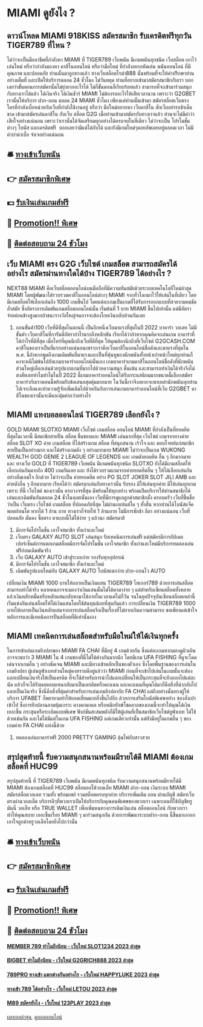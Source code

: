 # MIAMI ดูยังไง ?
## ดาวน์โหลด MIAMI 918KISS สมัครสมาชิก รับเครดิตฟรีทุกวัน TIGER789 ที่ไหน ?
ไม่ว่าจะเป็นมืออาชีพที่กำลังหา MIAMI ที่ TIGER789 เว็บพนัน มีเกมพนันทุกชนิด เว็บสล็อต เอาไว้เล่นใหม่ หรือว่ากำลังมองหา คาสิโนออนไลน์ หรือว่ามือใหม่ ที่กำลังอยากหัดเล่น พนันออนไลน์ ที่มีคุณภาพ และปลอดภัย ท่านนั้นมาถูกทางแล้ว ทางเว็บสล็อตโรม่า888 นั้นพร้อมที่จะให้คำปรึกษาท่านอย่างเต็มที่ และเปิดให้บริการตลอด 24 ชั่วโมง ไม่วันหยุด ท่านที่อยากเข้ามาสมัครสมาชิกกับเรา บอกเลยว่าขั้นตอนการสมัครนั้นไม่ยุ่งยากอะไรได้ ไม่กี่ขั้นตอนก็เรียบร้อยแล้ว สามารถที่จะเข้ามาร่วมสนุกกับทางเราได้แล้ว ได้เงินจริง ได้เงินชัวร์ MIAMI ไม่ต้องรออะไรให้เสียเวลานาน เพราะว่า G2GBET เรานั้นให้บริการ ฝาก-ถอน ตลอด 24 MIAMI ชั่วโมง
เพียงแค่ท่านนั้นเข้ามา สมัครสล็อตเว็บตรง ใครที่กำลังเบื่อหน่ายกับเว็บที่กำลังใช้งานอยู่ หรือว่า มือใหม่อยากหา เว็บคาสิโน สักเว็บอย่ารอช้าเด็ดขาด เข้ามาสมัครเล่นคาสิโน กับเว็บ สล็อต G2G เมื่อท่านเข้ามาสมัครกับทางเราแล้ว ท่านจะไม่มีคำว่าเสียใจอย่างแน่นอน เพราะว่าเรานั้นได้จัดเตรียมทุกอย่างได้ครบจบในที่เดียว ไม่ว่าจะเป็น โปรโมชั่นต่างๆ โบนัส และเครดิตฟรี  บอกเลยว่ามีแต่ได้กับได้ และยังมีเกมใหม่ๆคอยอัพเดทอยู่ตลอดเวลา ไม่มีคำบ่าน่าเบื่อ จำเจอย่างแน่นอน

## 🛎 [ทางเข้าเว็บพนัน](https://bit.ly/3SdLNi2)
## 👉 [สมัครสมาชิกพิเศษ](https://bit.ly/3SdLNi2)
## 💵 [รับเงินเล่นเกมส์ฟรี](https://bit.ly/3dyRKHj)
## 👑 [Promotion!! พิเศษ](https://bit.ly/3dyRKHj)
## 📱 [ติดต่อสอบถาม 24 ชัวโมง](https://bit.ly/3dyRKHj)

## เว็บ MIAMI ตรง G2G เว็บไซต์ เกมสล็อต สามารถสมัครได้อย่างไร สมัครผ่านทางใดได้บ้าง TIGER789 ได้อย่างไร ?
NEXT88 MIAMI คือเว็บสล็อตออนไลน์บนมือถือที่มีความทันสมัยด้วยระบบเทคโนโลยีใหม่ล่าสุด MIAMI โดยผู้พัฒนาได้รวบรวมคาสิโนออนไลน์ต่างๆ MIAMI จากทั่วโลกมาไว้ให้เล่นในที่เดียว โดยมีเกมสล็อตให้เลือกเล่นถึง 1000 เกมขึ้นไป โดยแต่ละเกมเป็นเกมที่ได้รับการออกแบบที่สวยงามคมชัดล้ำสมัย ซึ่งอัตราการเดิมพันเกมสล็อตออนไลน์นั้น เริ่มต้นที่ 1 บาท MIAMI ขึ้นไปเท่านั้น แต่มีอัตราจ่ายค่อนข้างสูงมากถ้าชนะรางวัลใหญ่จนอาจจะต้องโกยเงินกลับบ้านกันเลย
1. ถอนขั้นต่ํา100 เว็บที่ดีที่สุดในตอนนี้ เป็นอีกหนึ่งเว็บมาแรงที่สุดในปี 2022 บาคาร่า วอเลท ไม่มีขั้นต่ํา เว็บคาสิโนที่การันตีอัตรากำไรมากถึงหลักพัน เรียกได้ว่าถ้าหากคุณคิดจะเล่นเกม บาคาร่าที่ได้กำไรที่ดีที่สุด เมื่อไหร่ที่คุณนึกถึงเว็บที่ดีที่สุด ให้คุณต้องนึกถึงที่เว็บไซต์ G2GCASH.COM คาสิโนของเราเป็นที่แรกอย่างแน่นอนเพราะเราคือเว็บคาสิโนออนไลน์ชื่อดังและมาแรงที่สุดใน พ.ศ. นี้ถ้าหากพูดถึงเกมเดิมพันที่มาแรงและเป็นที่คุ้นหูของนักพนันทั้งหน้าเก่าหน้าใหม่ทุกท่านก็คงจะหนีไม่พ้นไปกับเกมบาคาร่าออนไลน์นั้นเอง เกมบาคาร่าเกมคาสิโนออนไลน์ชื่อดังที่นักพนันส่วนใหญ่เลือกเล่นด้วยรูปแบบเกมที่มากไปด้วยความสนุก ตื่นเต้น และสามารถทำเงินได้จริงจึงไม่สงสัยเลยทำไมทำไมในปี 2022 นี้เกมบาคาร่าออนไลน์ได้รับกระแสนิยมมากขนาดนี้เลือกสมัครบาคาร่ากับเราตอนนี้พร้อมรับข้อเสนอสุดคุ้มมากมาย ในวันนี้เราจึงอยากจะพาเหล่านักพนันทุกท่านไปเจาะลึกและทำความรู้จักเพิ่มเติมไปด้วยกันกับการเล่นเกมบาคาร่าออนไลน์ที่เว็บ G2GBET คาสิโนของเรานั้นจะดีและคุ้มค่ากว่าอย่างไร

## MIAMI แทงบอลออนไลน์ TIGER789 เลือกยังไง ?
GOLD MIAMI SLOTXO MIAMI เว็บไซต์ เกมสล็อต ออนไลน์ MIAMI ที่กำลังเป็นที่ยอดฮิตที่สุดในเวลานี้ มีสมาชิกสายปั่น สล็อต ชื่นชอบและ MIAMI เล่นมากที่สุด เว็บไซต์ เกมจากทางค่ายสล็อต SLOT XO ค่าย เกมสล็อต ที่ได้สร้างเกม สล็อต ที่สนุกสนาน เร้าใจ และ ตอบโจทย์แก่สมาชิกสายปั่นเป็นอย่างมาก และได้สร้างเกมดัง ๆ อย่างมากมาย MIAMI ไม่ว่าจะเป็นเกม WUKONG WEALTH GOD GENIE 2 LEAGUE OF LEGENDS และ เกมดังยอดฮิต อื่น ๆ อีกมากมาย และ ทางเว็บ GOLD ที่ TIGER789 เว็บพนัน มีเกมพนันทุกชนิด SLOTXO ยังได้มีเกมสล็อตให้เลือกเล่นกันมากถึง 400 เกมกันเลย และ ยังได้รวบรวมเกมจากค่ายยอดฮิตอื่น ๆ ให้ได้เลือกเล่นกันอย่างอิ่มเอมใจ อีกด้วย ไม่ว่าจะเป็น ค่ายยอดฮิต อย่าง PG SLOT JOKER SLOT JILI AMB และค่ายดังอื่น ๆ อีกมากมาย เรียกได้ว่า สมัครมาเล่นกับทางเรานั้น รับรอง มีให้เล่นทุกค่าย มีให้เล่นทุกเกม เพราะ ที่นี้ เว็บไซต์ ของเรานั้น ครบวงจรที่สุด มีพร้อมให้ทุกอย่าง พร้อมเปิดบริการให้ท่านสมาชิกได้เล่นและเดิมพันกันตลอด 24 ชั่วโมงเลยนั้นเอง เว็บที่มีการดูแลลูกค้าสมาชิกดั้ง ครอบครัว เว็บที่ขึ้นชื่อว่าเป็น เว็บตรง เว็บไซต์ เกมสล็อต ที่ปลอดภัยที่สุด ไม่ผ่านเอเย่นต์ใด ๆ ทั้งสิ้น หากท่านได้โบนัสแจ็คพอตก้อนโต หากได้ 1 ล้าน บาท ทางเราก็จ่ายให้ 1 ล้านบาท ไม่มีการชักช้า ลีลา อย่างแน่นอน เว็บที่ปลอดภัย มั่นคง ซื่อตรง หาแบบนี้ไม่ได้ง่าย ๆ แล้วนะ สมัครมาสิ
1. มีการจัดโปรโมชั่น เอาใจสมาชิก ทั้งเก่าและใหม่
2. เว็บตรง GALAXY AUTO SLOT เล่นสนุก รับเทคนิคการเล่นฟรี แค่สมัครมีการอัปเดตเปอร์เซ็นต์การแตกเกมสล็อตมีการจัดโปรโมชั่น เอาใจสมาชิก ทั้งเก่าและใหม่มีบริการทดลองเล่นฟรีก่อนเดิมพันจริง
3. เว็บ GALAXY AUTO เข้าสู่ระบบง่าย รองรับทุกอุปกรณ์
4. มีการจัดโปรโมชั่น เอาใจสมาชิก ทั้งเก่าและใหม่
5. เดิมพันรูปแบบใหม่กับ GALAXY AUTO โบนัสแตกง่าย ฝาก-ถอนไว AUTO

เปลี่ยนเงิน MIAMI 1000 บาทให้กลายเป็นเงินแสน TIGER789 ไทเกอร์789 ด้วยการเล่นสล็อตสามารถทำได้จริง หลายคนอาจจะมองว่าเงินแสนนั้นไม่ได้หามาง่าย ๆ แต่สำหรับเซียนสล็อตทั้งหลายแล้วเงินหลักหมื่นหรือหลักแสนกลับหามาได้ภายในเวลาแค่ไม่กี่วัน จนในยุคปัจจุบันเซียนสล็อตเหล่านี้เริ่มแข่งกันเล่นสล็อตให้ได้เงินแสนโดยใช้ต้นทุนน้อยที่สุดกันแล้ว การเปลี่ยนเงิน TIGER789 1000 บาทให้กลายเป็นเงินหลักแสนจากการเล่นสล็อตจึงเป็นเรื่องที่ไม่ยากเกินความสามารถ ขอเพียงแค่เข้าใจหลักการและมีเทคนิคการปั่นสล็อตที่ดีเท่านั้นเอง

## MIAMI เทคนิคการเล่นสล็อตสำหรับมือใหม่ให้ได้เงินทุกครั้ง
ในการเข้าเล่นเกมยิงปลาของ MIAMI FA CHAI ที่มีอยู่ 4 เกมด้วยกัน ซึ่งแต่ละเกมหากมองดูผิวเผินอาจจะพบว่า 3 MIAMI ใน 4 เกมของที่นี่ไม่ได้ต่างกันมากนัก โดยมีเกม UFA FISHING ที่ดูจะโดดเด่นจากเกมอื่น ๆ อย่างชัดเจน MIAMI และมีทางเข้าหลักเป็นของตัวเอง
ซึ่งโดยพื้นฐานของการเล่นในเกมยิงปลา ผู้เล่นยูฟ่าเบทส่วนใหญ่คงทราบดีอยู่แล้วว่า MIAMI ก่อนที่จะเข้าไปเล่นในเกมนั้นจะต้องแลกเปลี่ยนเงินจริงให้เป็นเครดิต ที่จะใช้สำหรับการนำไปแลกเปลี่ยนให้เป็นกระสุนที่จะยิงออกไปแต่ละนัด แล้วก็จะได้รับผลตอบแทนกลับมาเป็นเครดิตหรือคะแนน และคะแนนที่คุณได้มาก็คือสิ่งที่นำกลับไปแลกเป็นเงินจริง ซึ่งนี่คือสิ่งที่คุ้มค่าสำหรับการเล่นเกมยิงปลากับ FA CHAI แต่ถึงอย่างนั้นทางผู้ให้บริการ UFABET ก็พยายามทำให้ยอดเยี่ยมมากยิ่งขึ้นไปอีก ด้วยการเสริมโบนัสพิเศษอย่าง ซองอั่งเปาเข้าไป ซึ่งการยิงปลาฉลามหุ้มเกราะ คางคกมงคล หรือหมึกยักษ์โชคลาภของเกมนี้จะทำให้คุณได้เงินเยอะขึ้น
กระสุนหรือระเบิดแบบพิเศษ ฟังก์ชันสะสมพลังก็มีให้ผู้เล่นที่เป็นสมาชิกเว็บไซต์ยูฟ่าเบท ได้ใช้ด้วยเช่นกัน และไม่ได้มีแต่ในเกม UFA FISHING แค่เกมเดียวเท่านั้น แต่ยังมีอยู่ในเกมอื่น ๆ ของเกมค่าย FA CHAI แห่งนี้ด้วย
1. ทดลองเล่นบาคาร่าฟรี 2000 PRETTY GAMING ลุ้นไพ่กับสาวสวย

## สรุปสุดท้ายนี้ รับความสนุกสนานพร้อมมีรายได้ดี MIAMI ต้องเกมสล็อตที่ HUC99
สรุปสุดท้ายนี้ ที่ TIGER789 เว็บพนัน มีเกมพนันทุกชนิด รับความสนุกสนานพร้อมมีรายได้ดี MIAMI ต้องเกมสล็อตที่ HUC99 สล็อตออโต้วอลเล็ท MIAMI ฝาก-ถอน เงินระบบ MIAMI สมัครสล็อตวอเลท รวมทั้ง พร้อมเพย์ รวมสล็อตครบทุกค่าย บริการเพิ่มเติม ถอน ผ่านบัญชี สมัครเว็บตรงผ่านวอลเล็ต บริการดีๆที่พวกเราเปิดให้บริการกับคุณคนพิเศษของพวกเรา เฉพาะคนที่ใช้บัญชีทรูมันนี่ วอเล็ท หรือ TRUE WALLET เพื่อเพิ่มหนทางการเติมเงินเล่น สล็อตออนไลน์ กับพวกเรา ทำให้คุณสบาย เยอะขึ้นเรื่อย MIAMI ๆ มาร่วมสนุกกัน ด้วยการพัฒนาระบบฝาก-ถอน นี้ขึ้นมาเอาอกเอาใจลูกค้าทรูวอเล็ทโดยยิ่งไปกว่านั้น

## 🛎 [ทางเข้าเว็บพนัน](https://bit.ly/3SdLNi2)
## 👉 [สมัครสมาชิกพิเศษ](https://bit.ly/3SdLNi2)
## 💵 [รับเงินเล่นเกมส์ฟรี](https://bit.ly/3dyRKHj)
## 👑 [Promotion!! พิเศษ](https://bit.ly/3dyRKHj)
## 📱 [ติดต่อสอบถาม 24 ชัวโมง](https://bit.ly/3dyRKHj)

#### [MEMBER 789 ทำไมถึงนิยม - เว็บใหม่ SLOT1234 2023 ล่าสุด](https://atom.io/themes/member%20789%20ทำไมถึงนิยม%20-%20เว็บใหม่%20slot1234%202023%20ล่าสุด)
#### [BIGBET ทำไมถึงนิยม - เว็บใหม่ G2GRICH888 2023 ล่าสุด](https://atom.io/themes/bigbet%20ทำไมถึงนิยม%20-%20เว็บใหม่%20g2grich888%202023%20ล่าสุด)
#### [789PRO ทางเข้า แตกต่างกันอย่างไร - เว็บใหม่ HAPPYLUKE 2023 ล่าสุด](https://atom.io/themes/789pro%20ทางเข้า%20แตกต่างกันอย่างไร%20-%20เว็บใหม่%20happyluke%202023%20ล่าสุด)
#### [ทางเข้า 789 ได้อย่างไร - เว็บใหม่ LETOU 2023 ล่าสุด](https://atom.io/themes/ทางเข้า%20789%20ได้อย่างไร%20-%20เว็บใหม่%20letou%202023%20ล่าสุด)
#### [M89 สมัครยังไง - เว็บใหม่ 123PLAY 2023 ล่าสุด](https://atom.io/themes/m89%20สมัครยังไง%20-%20เว็บใหม่%20123play%202023%20ล่าสุด)

[ผลบอลล่าสุด](https://siamsport.tv "ผลบอลล่าสุด"), [ดูบอลออนไลน์](https://siamsport.tv/ดูบอลสด "ดูบอลออนไลน์")